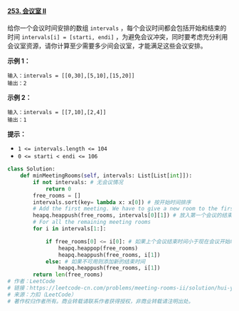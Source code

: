 #### [253. 会议室 II](https://leetcode-cn.com/problems/meeting-rooms-ii/)

给你一个会议时间安排的数组 `intervals` ，每个会议时间都会包括开始和结束的时间 `intervals[i] = [starti, endi]` ，为避免会议冲突，同时要考虑充分利用会议室资源，请你计算至少需要多少间会议室，才能满足这些会议安排。

**示例 1：**

```
输入：intervals = [[0,30],[5,10],[15,20]]
输出：2
```

**示例 2：**

```
输入：intervals = [[7,10],[2,4]]
输出：1
```

 

**提示：**

- `1 <= intervals.length <= 104`
- `0 <= starti < endi <= 106`

```python
class Solution:
    def minMeetingRooms(self, intervals: List[List[int]]):
        if not intervals: # 无会议情况
            return 0
        free_rooms = []
        intervals.sort(key= lambda x: x[0]) # 按开始时间排序
        # Add the first meeting. We have to give a new room to the first meeting.
        heapq.heappush(free_rooms, intervals[0][1]) # 放入第一个会议的结束时间
        # For all the remaining meeting rooms
        for i in intervals[1:]:

            if free_rooms[0] <= i[0]: # 如果上个会议结束时间小于现在会议开始时间，说明房间可继续用，更新新的结束时间
                heapq.heappop(free_rooms)
                heapq.heappush(free_rooms, i[1])
            else: # 如果不可用则添加新的结束时间
                heapq.heappush(free_rooms, i[1])
        return len(free_rooms) 
# 作者：LeetCode
# 链接：https://leetcode-cn.com/problems/meeting-rooms-ii/solution/hui-yi-shi-ii-by-leetcode/
# 来源：力扣（LeetCode）
# 著作权归作者所有。商业转载请联系作者获得授权，非商业转载请注明出处。
```


